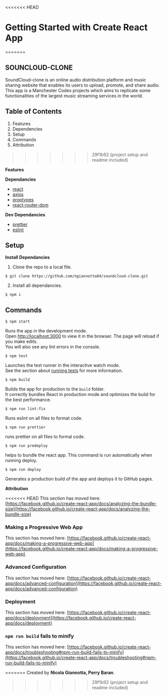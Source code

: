 <<<<<<< HEAD

# Getting Started with Create React App
=======
## SOUNCLOUD-CLONE
SoundCloud-clone is an online audio distribution platform and music sharing website that enables its users to upload, promote, and share audio. This app is a Manchester Codes projects which aims to replicate some functionalities of the largest music streaming services in the world.
## Table of Contents
 1. Features
 2. Dependencies
 3. Setup
 4. Commands
 5. Attribution
>>>>>>> 29f1b92 (project setup and readme included)

**Features**




 **Dependancies**
 - [react](https://reactjs.org/)
 - [axios](https://www.npmjs.com/package/axios)
 - [proptypes](https://www.npmjs.com/package/prop-types)
 - [react-router-dom](https://www.npmjs.com/package/react-router-dom)
 
 **Dev Dependancies** 
 
 - [prettier](https://www.npmjs.com/package/prettier)
 - [eslint](https://www.npmjs.com/package/eslint)

## Setup
**Install Dependancies**

 1. Clone the repo to a local file.
```
$ git clone https://github.com/ngiannotta84/soundcloud-clone.git
```
 2. Install all dependancies.
``` 
$ npm i 
```
## Commands
``` 
$ npm start
```
Runs the app in the development mode.  
Open  [http://localhost:3000](http://localhost:3000/)  to view it in the browser.
The page will reload if you make edits.  
You will also see any lint errors in the console.

```
$ npm test

```

Launches the test runner in the interactive watch mode.  
See the section about  [running tests](https://facebook.github.io/create-react-app/docs/running-tests)  for more information.

```
$ npm build

```

Builds the app for production to the  `build`  folder.  
It correctly bundles React in production mode and optimizes the build for the best performance.

```
$ npm run lint:fix

```

Runs eslint on all files to format code.

```
$ npm run prettier

```

runs prettier on all files to formal code.

```
$ npm run predeploy

```

helps to bundle the react app. This command is run automatically when running deploy.

```
$ npm run deploy

```

Generates a production build of the app and deploys it to GitHub pages.

**Attribution**

<<<<<<< HEAD
This section has moved here: [https://facebook.github.io/create-react-app/docs/analyzing-the-bundle-size](https://facebook.github.io/create-react-app/docs/analyzing-the-bundle-size)

### Making a Progressive Web App

This section has moved here: [https://facebook.github.io/create-react-app/docs/making-a-progressive-web-app](https://facebook.github.io/create-react-app/docs/making-a-progressive-web-app)

### Advanced Configuration

This section has moved here: [https://facebook.github.io/create-react-app/docs/advanced-configuration](https://facebook.github.io/create-react-app/docs/advanced-configuration)

### Deployment

This section has moved here: [https://facebook.github.io/create-react-app/docs/deployment](https://facebook.github.io/create-react-app/docs/deployment)

### `npm run build` fails to minify

This section has moved here: [https://facebook.github.io/create-react-app/docs/troubleshooting#npm-run-build-fails-to-minify](https://facebook.github.io/create-react-app/docs/troubleshooting#npm-run-build-fails-to-minify)

=======
Created by  **Nicola Giannotta, Perry Baran**.
 
>>>>>>> 29f1b92 (project setup and readme included)
